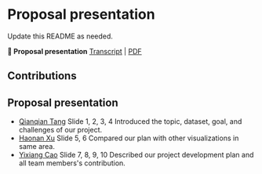 # Proposal presentation

Update this README as needed.

__🍿  Proposal presentation__ [Transcript](presentations/proposal/TRANSCRIPT.md) | [PDF](presentations/proposal/presentation.pdf)

## Contributions

## Proposal presentation

- [Qianqian Tang](mailto:tangq@usc.edu) 
Slide 1, 2, 3, 4
Introduced the topic, dataset, goal, and challenges of our project.
- [Haonan Xu](mailto:haonanxu@usc.edu)
Slide 5, 6
Compared our plan with other visualizations in same area.
- [Yixiang Cao](mailto:yixiangc@usc.edu) 
Slide 7, 8, 9, 10
Described our project development plan and all team members's contribution.